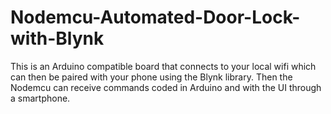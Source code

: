 # Nodemcu-Automated-Door-Lock-with-Blynk

This is an Arduino compatible board that connects to your local wifi which can then be paired with your phone using the Blynk library. Then the Nodemcu can receive commands coded in Arduino and with the UI through a smartphone.
